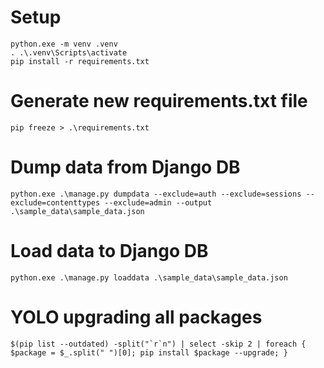 # Setup
```
python.exe -m venv .venv
. .\.venv\Scripts\activate
pip install -r requirements.txt
```

# Generate new requirements.txt file
`pip freeze > .\requirements.txt`

# Dump data from Django DB
`python.exe .\manage.py dumpdata --exclude=auth --exclude=sessions --exclude=contenttypes --exclude=admin --output .\sample_data\sample_data.json`
# Load data to Django DB
`python.exe .\manage.py loaddata .\sample_data\sample_data.json`


# YOLO upgrading all packages
```
$(pip list --outdated) -split("`r`n") | select -skip 2 | foreach { $package = $_.split(" ")[0]; pip install $package --upgrade; }
```